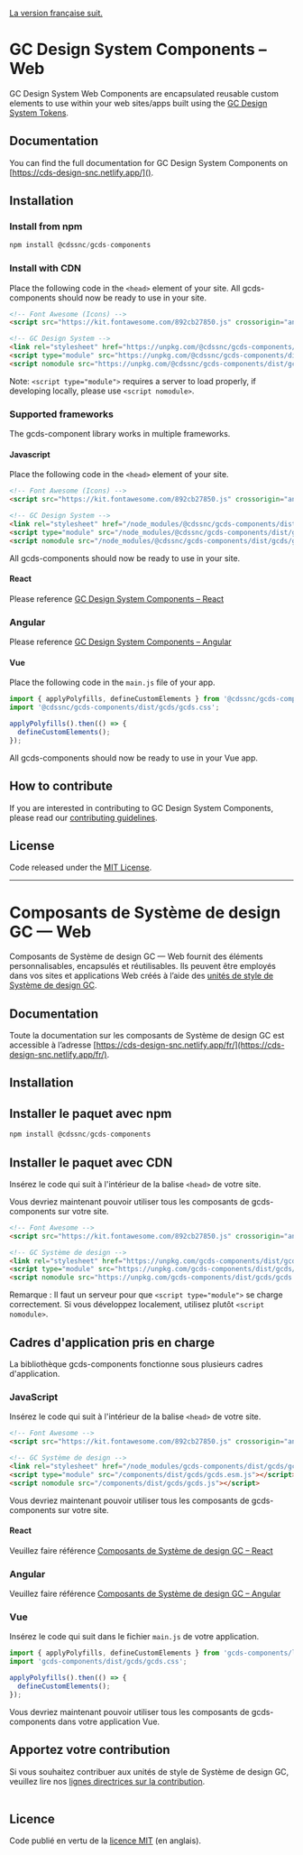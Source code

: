 [La version française suit.](#composants-de-système-de-design-gc--web)

# GC Design System Components – Web

GC Design System Web Components are encapsulated reusable custom elements to use within your web sites/apps built using the [GC Design System Tokens](https://github.com/cds-snc/gcds-tokens).

## Documentation

You can find the full documentation for GC Design System Components on [https://cds-design-snc.netlify.app/]().

## Installation

### Install from npm

``` js
npm install @cdssnc/gcds-components
```

### Install with CDN

Place the following code in the `<head>` element of your site.
All gcds-components should now be ready to use in your site.

``` html
<!-- Font Awesome (Icons) -->
<script src="https://kit.fontawesome.com/892cb27850.js" crossorigin="anonymous"></script>

<!-- GC Design System -->
<link rel="stylesheet" href="https://unpkg.com/@cdssnc/gcds-components/dist/gcds/gcds.css">
<script type="module" src="https://unpkg.com/@cdssnc/gcds-components/dist/gcds/gcds.esm.js"></script>
<script nomodule src="https://unpkg.com/@cdssnc/gcds-components/dist/gcds/gcds.js"></script>
```

Note: `<script type="module">` requires a server to load properly, if developing locally, please use `<script nomodule>`.

### Supported frameworks

The gcds-component library works in multiple frameworks.

#### Javascript

Place the following code in the `<head>` element of your site.

``` html
<!-- Font Awesome (Icons) -->
<script src="https://kit.fontawesome.com/892cb27850.js" crossorigin="anonymous"></script>

<!-- GC Design System -->
<link rel="stylesheet" href="/node_modules/@cdssnc/gcds-components/dist/gcds/gcds.css">
<script type="module" src="/node_modules/@cdssnc/gcds-components/dist/gcds/gcds.esm.js"></script>
<script nomodule src="/node_modules/@cdssnc/gcds-components/dist/gcds/gcds.js"></script>
```

All gcds-components should now be ready to use in your site.

#### React

Please reference [GC Design System Components – React](../react/README.md)

### Angular

Please reference [GC Design System Components – Angular](../angular/README.md)

#### Vue

Place the following code in the `main.js` file of your app.

``` js
import { applyPolyfills, defineCustomElements } from '@cdssnc/gcds-components/loader';
import '@cdssnc/gcds-components/dist/gcds/gcds.css';

applyPolyfills().then(() => {
  defineCustomElements();
});
```

All gcds-components should now be ready to use in your Vue app.

## How to contribute

If you are interested in contributing to GC Design System Components, please read our [contributing guidelines](https://github.com/cds-snc/gcds-components/blob/main/CONTRIBUTING.md).

## License

Code released under the [MIT License](https://github.com/cds-snc/gcds-components/blob/main/LICENSE).

--------

# Composants de Système de design GC — Web

Composants de Système de design GC — Web fournit des éléments personnalisables, encapsulés et réutilisables. Ils peuvent être employés dans vos sites et applications Web créés à l’aide des [unités de style de Système de design GC](https://github.com/cds-snc/gcds-tokens).

## Documentation

Toute la documentation sur les composants de Système de design GC est accessible à l’adresse [https://cds-design-snc.netlify.app/fr/](https://cds-design-snc.netlify.app/fr/).

## Installation

## Installer le paquet avec npm

``` js
npm install @cdssnc/gcds-components
```

## Installer le paquet avec CDN

Insérez le code qui suit à l'intérieur de la balise `<head>` de votre site.

Vous devriez maintenant pouvoir utiliser tous les composants de gcds-components sur votre site.

``` html
<!-- Font Awesome -->
<script src="https://kit.fontawesome.com/892cb27850.js" crossorigin="anonymous"></script>

<!-- GC Système de design -->
<link rel="stylesheet" href="https://unpkg.com/gcds-components/dist/gcds/gcds.css">
<script type="module" src="https://unpkg.com/gcds-components/dist/gcds/gcds.esm.js"></script>
<script nomodule src="https://unpkg.com/gcds-components/dist/gcds/gcds.js"></script>
```

Remarque : Il faut un serveur pour que `<script type="module">` se charge correctement. Si vous développez localement, utilisez plutôt `<script nomodule>`.

## Cadres d'application pris en charge

La bibliothèque gcds-components fonctionne sous plusieurs cadres d'application.

### JavaScript

Insérez le code qui suit à l'intérieur de la balise `<head>` de votre site.

``` html
<!-- Font Awesome -->
<script src="https://kit.fontawesome.com/892cb27850.js" crossorigin="anonymous"></script>

<!-- GC Système de design -->
<link rel="stylesheet" href="/node_modules/gcds-components/dist/gcds/gcds.css">
<script type="module" src="/components/dist/gcds/gcds.esm.js"></script>
<script nomodule src="/components/dist/gcds/gcds.js"></script>
```

Vous devriez maintenant pouvoir utiliser tous les composants de gcds-components sur votre site.

#### React

Veuillez faire référence [Composants de Système de design GC – React](../react/README.md)

### Angular

Veuillez faire référence [Composants de Système de design GC – Angular](../angular/README.md)

### Vue

Insérez le code qui suit dans le fichier `main.js` de votre application.

``` js
import { applyPolyfills, defineCustomElements } from 'gcds-components/loader';
import 'gcds-components/dist/gcds/gcds.css';

applyPolyfills().then(() => {
  defineCustomElements();
});
```

Vous devriez maintenant pouvoir utiliser tous les composants de gcds-components dans votre application Vue.

## Apportez votre contribution

Si vous souhaitez contribuer aux unités de style de Système de design GC, veuillez lire nos [lignes directrices sur la contribution](https://github.com/cds-snc/gcds-components/blob/main/CONTRIBUTING.md).
<br/>
<br/>

## Licence

Code publié en vertu de la [licence MIT](https://github.com/cds-snc/gcds-components/blob/main/LICENSE) (en anglais).

